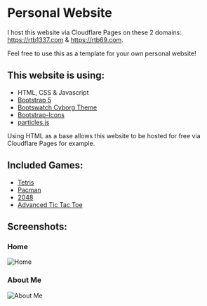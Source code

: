 # Personal Website

I host this website via Cloudflare Pages on these 2 domains: https://rtb1337.com & https://rtb69.com.

Feel free to use this as a template for your own personal website!

## This website is using:
- HTML, CSS & Javascript
- [Bootstrap 5](https://getbootstrap.com/)
- [Bootswatch Cyborg Theme](https://bootswatch.com/cyborg/)
- [Bootstrap-Icons](https://icons.getbootstrap.com/)
- [particles.js](https://vincentgarreau.com/particles.js/)

Using HTML as a base allows this website to be hosted for free via Cloudflare Pages for example.

## Included Games:
- [Tetris](https://github.com/sandywalker/Tetris)
- [Pacman](https://github.com/daleharvey/pacman)
- [2048](https://github.com/gabrielecirulli/2048)
- [Advanced Tic Tac Toe](https://github.com/Supsource/Advanced-Tic-Tac-Toe/)

## Screenshots:

### Home
![Home](https://share.rtb.cx/XutE1/HOPAJUMi87.jpg/raw)

### About Me
![About Me](https://share.rtb.cx/XutE1/miHAZOVi81.png/raw)
